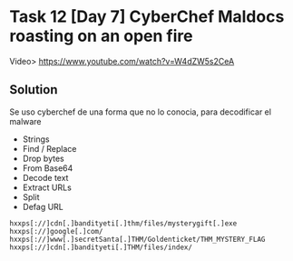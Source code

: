 # Task 12 [Day 7] CyberChef Maldocs roasting on an open fire
Video> https://www.youtube.com/watch?v=W4dZW5s2CeA

## Solution
Se uso cyberchef de una forma que no lo conocia, para decodificar el malware
- Strings	
- Find / Replace
- Drop bytes
- From Base64
- Decode text
- Extract URLs
- Split
- Defag URL

```
hxxps[://]cdn[.]bandityeti[.]thm/files/mysterygift[.]exe
hxxps[://]google[.]com/
hxxps[://]www[.]secretSanta[.]THM/Goldenticket/THM_MYSTERY_FLAG
hxxps[://]cdn[.]bandityeti[.]THM/files/index/
```

